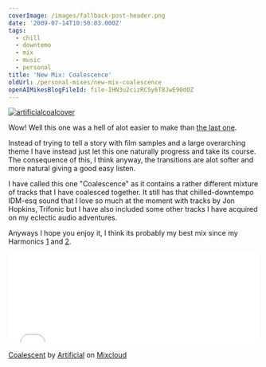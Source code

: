 ```yaml
---
coverImage: /images/fallback-post-header.png
date: '2009-07-14T10:50:03.000Z'
tags:
  - chill
  - downtemo
  - mix
  - music
  - personal
title: 'New Mix: Coalescence'
oldUrl: /personal-mixes/new-mix-coalescence
openAIMikesBlogFileId: file-IHN3u2cizRC5y6T8JwE90dOZ
---
```


[![artificialcoalcover](/wp-content/uploads/2009/07/artificialcoalcover.png "artificialcoalcover")](/wp-content/uploads/2009/07/artificialcoalcover.png)

Wow! Well this one was a hell of alot easier to make than [the last one](https://www.mikecann.blog/?p=582).

<!-- more -->

Instead of trying to tell a story with film samples and a large overarching theme I have instead just let this one naturally progress and take its course. The consequence of this, I think anyway, the transitions are alot softer and more natural giving a good easy listen.

I have called this one "Coalescence" as it contains a rather different mixture of tracks that I have coalesced together. It still has that chilled-downtempo IDM-esq sound that I love so much at the moment with tracks by Jon Hopkins, Trifonic but I have also included some other tracks I have acquired on my eclectic audio adventures.

Anyways I hope you enjoy it, I think its probably my best mix since my Harmonics [1](https://www.mikecann.blog/audio/personal-mixes/artificial-harmonics-part-1/) and [2](https://www.mikecann.blog/audio/personal-mixes/artificial-harmonics-part-2/).

<iframe width="100%" height="180" src="//www.mixcloud.com/widget/iframe/?feed=http%3A%2F%2Fwww.mixcloud.com%2Fmikeysee%2Fcoalescent%2F&amp;embed_type=widget_standard&amp;embed_uuid=f00f116f-deea-4d63-bb08-7cea396db50b&amp;hide_tracklist=1&amp;hide_cover=1" frameborder="0"></iframe><div style="clear: both; height: 3px; width: auto;"></div>

[Coalescent](https://www.mixcloud.com/mikeysee/coalescent/?utm_source=widget&utm_medium=web&utm_campaign=base_links&utm_term=resource_link)<span> by </span>[Artificial](https://www.mixcloud.com/mikeysee/?utm_source=widget&utm_medium=web&utm_campaign=base_links&utm_term=profile_link)<span> on </span>[ Mixcloud](https://www.mixcloud.com/?utm_source=widget&utm_medium=web&utm_campaign=base_links&utm_term=homepage_link)

<div style="clear: both; height: 3px; width: auto;"></div>
